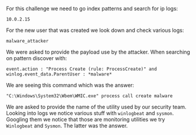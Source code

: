 For this challenge we need to go index patterns and search for ip logs:

```
10.0.2.15
```

For the new user that was created we look down and check various logs:

```
malware_attacker
```

We were asked to provide the payload use by the attacker. When searching
on pattern discover with:

```
event.action : "Process Create (rule: ProcessCreate)" and winlog.event_data.ParentUser : *malware*
```

We are seeing this command which was the answer:

```
"C:\Windows\System32\Wbem\WMIC.exe" process call create malware
```

We are asked to provide the name of the utility used by our security team. Looking into logs
we notice various stuff with `winlogbeat` and `sysmon`. Googling them we notice that those are
monitoring utilities we try `Winlogbeat` and `Sysmon`. The latter was the answer.
